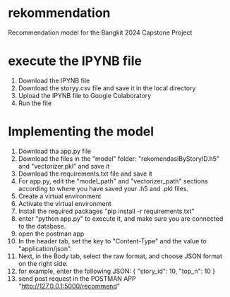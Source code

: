 # rekommendation
Recommendation model for the Bangkit 2024 Capstone Project 


# execute the IPYNB file
1. Download the IPYNB file
2. Download the storyy.csv file and save it in the local directory
3. Upload the IPYNB file to Google Colaboratory
4. Run the file

# Implementing the model
1. Download tha app.py file
2. Download the files in the "model" folder: "rekomendasiByStoryID.h5" and "vectorizer.pkl" and save it
3. Download the requirements.txt file and save it
4. For app.py, edit the "model_path" and "vectorizer_path" sections according to where you have saved your .h5 and .pkl files.
5. Create a virtual environment
6. Activate the virtual environment
7. Install the required packages "pip install -r requirements.txt"
8. enter "python app.py" to execute it, and make sure you are connected to the database.
9. open the postman app
10. In the header tab, set the key to "Content-Type" and the value to "application/json". 
11. Next, in the Body tab, select the raw format, and choose JSON format on the right side.
12. for example, enter the following JSON:
    {
    "story_id": 10,
    "top_n": 10
  }
13. send post request in the POSTMAN APP "http://127.0.0.1:5000/recommend"
